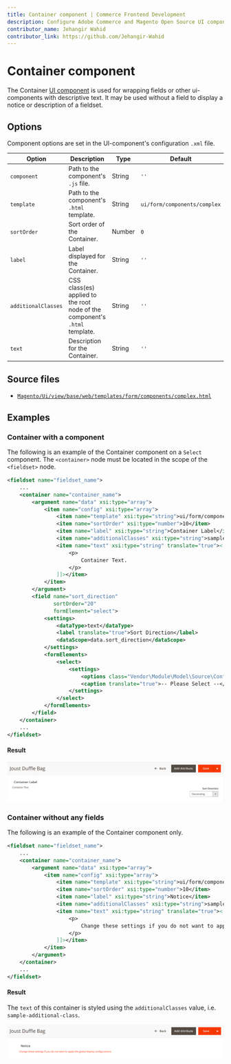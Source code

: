 ```yaml
---
title: Container component | Commerce Frontend Development
description: Configure Adobe Commerce and Magento Open Source UI components and integrate them with other components.
contributor_name: Jehangir Wahid
contributor_link: https://github.com/Jehangir-Wahid
---
```


# Container component

The Container [UI component](https://glossary.magento.com/ui-component) is used for wrapping fields or other ui-components with descriptive text. It may be used without a field to display a notice or description of a fieldset.

## Options

Component options are set in the UI-component's configuration `.xml` file.

| Option | Description | Type | Default |
| --- | --- | --- | --- |
| `component` | Path to the component's `.js` file. | String | `''` |
| `template` | Path to the component's `.html` template. | String | `ui/form/components/complex` |
| `sortOrder` | Sort order of the Container. | Number | `0` |
| `label` | Label displayed for the Container. | String | `''` |
| `additionalClasses` | CSS class(es) applied to the root node of the component's `.html` template. | String | `''` |
| `text` | Description for the Container. | String | `''` |

## Source files

-  [`Magento/Ui/view/base/web/templates/form/components/complex.html`](https://github.com/magento/magento2/blob/2.4/app/code/Magento/Ui/view/base/web/templates/form/components/complex.html)

## Examples

### Container with a component

The following is an example of the Container component on a `Select` component.
The `<container>` node must be located in the scope of the `<fieldset>` node.

```xml
<fieldset name="fieldset_name">
    ...
    <container name="container_name">
        <argument name="data" xsi:type="array">
            <item name="config" xsi:type="array">
                <item name="template" xsi:type="string">ui/form/components/complex</item>
                <item name="sortOrder" xsi:type="number">10</item>
                <item name="label" xsi:type="string">Container Label</item>
                <item name="additionalClasses" xsi:type="string">sample-additional-class</item>
                <item name="text" xsi:type="string" translate="true"><![CDATA[
                    <p>
                        Container Text.
                    </p>
                ]]></item>
            </item>
        </argument>
        <field name="sort_direction"
               sortOrder="20"
               formElement="select">
            <settings>
                <dataType>text</dataType>
                <label translate="true">Sort Direction</label>
                <dataScope>data.sort_direction</dataScope>
            </settings>
            <formElements>
                <select>
                    <settings>
                        <options class="Vendor\Module\Model\Source\Config\SortDirection" />
                        <caption translate="true">-- Please Select --</caption>
                    </settings>
                </select>
            </formElements>
        </field>
    </container>
    ...
</fieldset>
```

#### Result

![Container with a field](../../_images/ui-components/container-with-field-result.png)

### Container without any fields

The following is an example of the Container component only.

```xml
<fieldset name="fieldset_name">
    ...
    <container name="container_name">
        <argument name="data" xsi:type="array">
            <item name="config" xsi:type="array">
                <item name="template" xsi:type="string">ui/form/components/complex</item>
                <item name="sortOrder" xsi:type="number">10</item>
                <item name="label" xsi:type="string">Notice</item>
                <item name="additionalClasses" xsi:type="string">sample-additional-class</item>
                <item name="text" xsi:type="string" translate="true"><![CDATA[
                    <p>
                        Change these settings if you do not want to apply the global display configurations.
                    </p>
                ]]></item>
            </item>
        </argument>
    </container>
    ...
</fieldset>
```

#### Result

The `text` of this container is styled using the `additionalClasses` value, i.e. `sample-additional-class`.

![Container with out any fields](../../_images/ui-components/container-result.png)
